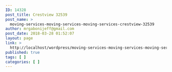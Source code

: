 ```yaml
---
ID: 14328
post_title: Crestview 32539
post_name: >
  moving-services-moving-services-moving-services-crestview-32539
author: mrgabonijeff@gmail.com
post_date: 2018-03-28 01:52:07
layout: page
link: >
  http://localhost/wordpress/moving-services-moving-services-moving-services-crestview-32539/
published: true
tags: [ ]
categories: [ ]
---
```

